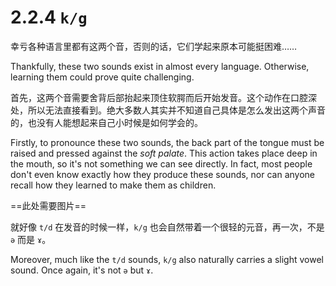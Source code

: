 # 2.2.4 `k/g`

幸亏各种语言里都有这两个音，否则的话，它们学起来原本可能挺困难……

Thankfully, these two sounds exist in almost every language. Otherwise, learning them could prove quite challenging.

首先，这两个音需要舍背后部抬起来顶住软腭而后开始发音。这个动作在口腔深处，所以无法直接看到。绝大多数人其实并不知道自己具体是怎么发出这两个声音的，也没有人能想起来自己小时候是如何学会的。

Firstly, to pronounce these two sounds, the back part of the tongue must be raised and pressed against the *soft palate*. This action takes place deep in the mouth, so it's not something we can see directly. In fact, most people don't even know exactly how they produce these sounds, nor can anyone recall how they learned to make them as children.

==此处需要图片==

就好像 `t/d` 在发音的时候一样，`k/g` 也会自然带着一个很轻的元音，再一次，不是 `ə` 而是 `ɤ`。

Moreover, much like the `t/d` sounds, `k/g` also naturally carries a slight vowel sound. Once again, it's not `ə` but `ɤ`.
